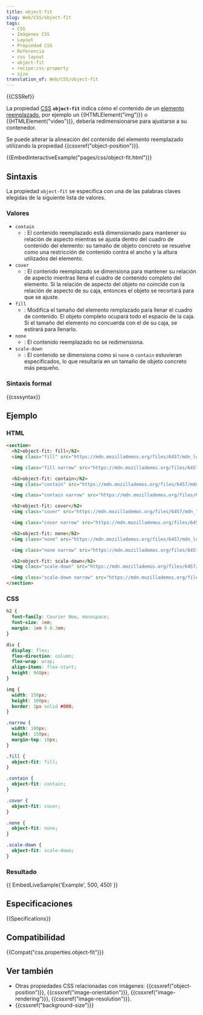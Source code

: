```yaml
---
title: object-fit
slug: Web/CSS/object-fit
tags:
  - CSS
  - Imágenes CSS
  - Layout
  - Propiedad CSS
  - Referencia
  - css layout
  - object-fit
  - recipe:css-property
  - size
translation_of: Web/CSS/object-fit
---
```


{{CSSRef}}

La propiedad [CSS](/es/docs/Web/CSS) **`object-fit`** indica cómo el contenido de un [elemento reemplazado](/es/docs/Web/CSS/Elemento_reemplazo), por ejemplo un {{HTMLElement("img")}} o {{HTMLElement("video")}}, debería redimensionarse para ajustarse a su contenedor.

Se puede alterar la alineación del contenido del elemento reemplazado utilizando la propiedad {{cssxref("object-position")}}.

{{EmbedInteractiveExample("pages/css/object-fit.html")}}

## Sintaxis

La propiedad `object-fit` se especifica con una de las palabras claves elegidas de la siguiente lista de valores.

### Valores

- `contain`
  - : El contenido reemplazado está dimensionado para mantener su relación de aspecto mientras se ajusta dentro del cuadro de contenido del elemento: su tamaño de objeto concreto se resuelve como una restricción de contenido contra el ancho y la altura utilizados del elemento.
- `cover`
  - : El contenido reemplazado se dimensiona para mantener su relación de aspecto mientras llena el cuadro de contenido completo del elemento. Si la relación de aspecto del objeto no coincide con la relación de aspecto de su caja, entonces el objeto se recortará para que se ajuste.
- `fill`
  - : Modifica el tamaño del elemento remplazado para llenar el cuadro de contenido. El objeto completo ocupará todo el espacio de la caja. Si el tamaño del elemento no concuerda con el de su caja, se estirará para llenarlo.
- `none`
  - : El contenido reemplazado no se redimensiona.
- `scale-down`
  - : El contenido se dimensiona como si `none` o `contain` estuvieran especificados, lo que resultaría en un tamaño de objeto concreto más pequeño.

### Sintaxis formal

{{csssyntax}}

## Ejemplo

### HTML

```html
<section>
  <h2>object-fit: fill</h2>
  <img class="fill" src="https://mdn.mozillademos.org/files/6457/mdn_logo_only_color.png" alt="MDN Logo">

  <img class="fill narrow" src="https://mdn.mozillademos.org/files/6457/mdn_logo_only_color.png" alt="MDN Logo">

  <h2>object-fit: contain</h2>
  <img class="contain" src="https://mdn.mozillademos.org/files/6457/mdn_logo_only_color.png" alt="MDN Logo">

  <img class="contain narrow" src="https://mdn.mozillademos.org/files/6457/mdn_logo_only_color.png" alt="MDN Logo">

  <h2>object-fit: cover</h2>
  <img class="cover" src="https://mdn.mozillademos.org/files/6457/mdn_logo_only_color.png" alt="MDN Logo">

  <img class="cover narrow" src="https://mdn.mozillademos.org/files/6457/mdn_logo_only_color.png" alt="MDN Logo">

  <h2>object-fit: none</h2>
  <img class="none" src="https://mdn.mozillademos.org/files/6457/mdn_logo_only_color.png" alt="MDN Logo">

  <img class="none narrow" src="https://mdn.mozillademos.org/files/6457/mdn_logo_only_color.png" alt="MDN Logo">

  <h2>object-fit: scale-down</h2>
  <img class="scale-down" src="https://mdn.mozillademos.org/files/6457/mdn_logo_only_color.png" alt="MDN Logo">

  <img class="scale-down narrow" src="https://mdn.mozillademos.org/files/6457/mdn_logo_only_color.png" alt="MDN Logo">
</section>
```

### CSS

```css
h2 {
  font-family: Courier New, monospace;
  font-size: 1em;
  margin: 1em 0 0.3em;
}

div {
  display: flex;
  flex-direction: column;
  flex-wrap: wrap;
  align-items: flex-start;
  height: 940px;
}

img {
  width: 150px;
  height: 100px;
  border: 1px solid #000;
}

.narrow {
  width: 100px;
  height: 150px;
  margin-top: 10px;
}

.fill {
  object-fit: fill;
}

.contain {
  object-fit: contain;
}

.cover {
  object-fit: cover;
}

.none {
  object-fit: none;
}

.scale-down {
  object-fit: scale-down;
}
```

### Resultado

{{ EmbedLiveSample('Example', 500, 450) }}

## Especificaciones

{{Specifications}}

## Compatibilidad

{{Compat("css.properties.object-fit")}}

## Ver también

- Otras propiedades CSS relacionadas con imágenes: {{cssxref("object-position")}}, {{cssxref("image-orientation")}}, {{cssxref("image-rendering")}}, {{cssxref("image-resolution")}}.
- {{cssxref("background-size")}}
